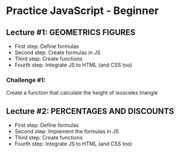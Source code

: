 # Practice JavaScript - Beginner

## Lecture #1: GEOMETRICS FIGURES

- First step: Define formulas
- Second step: Create formulas in JS
- Third step: Create functions
- Fourth step: Integrate JS to HTML (and CSS too)

### Challenge #1:

Create a function that calculate the height of isosceles triangle

## Lecture #2: PERCENTAGES AND DISCOUNTS

- First step: Define formulas
- Second step: Implement the formulas in JS
- Third step: Create functions
- Fourth step: Integrate JS to HTML (and CSS too)